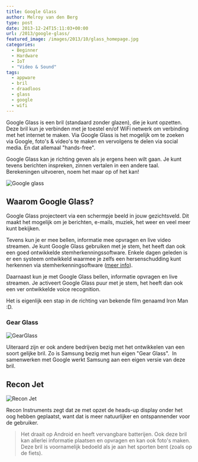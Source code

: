 ```yaml
---
title: Google Glass
author: Melroy van den Berg
type: post
date: 2013-12-24T15:11:03+00:00
url: /2013/google-glass/
featured_image: /images/2013/10/glass_homepage.jpg
categories:
  - Beginner
  - Hardware
  - IoT
  - "Video & Sound"
tags:
  - appware
  - bril
  - draadloos
  - glass
  - google
  - wifi
---
```


Google Glass is een bril (standaard zonder glazen), die je kunt opzetten. Deze bril kun je verbinden met je toestel en/of WiFi netwerk om verbinding met het internet te maken. Via Google Glass is het mogelijk om te zoeken via Google, foto's & video's te maken en vervolgens te delen via social media. En dat allemaal "hands-free".

<!--more-->

Google Glass kan je richting geven als je ergens heen wilt gaan. Je kunt tevens berichten inspreken, zinnen vertalen in een andere taal. Berekeningen uitvoeren, noem het maar op of het kan!

![Google glass](/images/2013/10/google_glass.jpg)

## Waarom Google Glass?

Google Glass projecteert via een schermpje beeld in jouw gezichtsveld. Dit maakt het mogelijk om je berichten, e-mails, muziek, het weer en veel meer kunt bekijken.

Tevens kun je er mee bellen, informatie mee opvragen en live video streamen. Je kunt Google Glass gebruiken met je stem, het heeft dan ook een goed ontwikkelde stemherkenningssoftware. Enkele dagen geleden is er een systeem ontwikkeld waarmee je zelfs een hersenschudding kunt herkennen via stemherkenningsoftware ([meer info](http://www.technischweekblad.nl/stemherkenningssoftware-herkent-hersenschudding.320045.lynkx)).

Daarnaast kun je met Google Glass bellen, informatie opvragen en live streamen. Je activeert Google Glass puur met je stem, het heeft dan ook een ver ontwikkelde voice recognition.

Het is eigenlijk een stap in de richting van bekende film genaamd Iron Man :D.

### Gear Glass

![GearGlass](/images/2013/10/GearGlass.png)

Uiteraard zijn er ook andere bedrijven bezig met het ontwikkelen van een soort gelijke bril. Zo is Samsung bezig met hun eigen "Gear Glass".  In samenwerken met Google werkt Samsung aan een eigen versie van deze bril.

## Recon Jet

![Recon Jet](/images/2013/10/Recon-Jet_white.jpg)

Recon Instruments zegt dat ze met opzet de heads-up display onder het oog hebben geplaatst, want dat is meer natuurlijker en ontspannender voor de gebruiker.

> Het draait op Android en heeft vervangbare batterijen. Ook deze bril kan allerlei informatie plaatsen en opvragen en kan ook foto's maken. Deze bril is voornamelijk bedoeld als je aan het sporten bent (zoals op de fiets).
